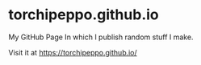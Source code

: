 # torchipeppo.github.io
My GitHub Page
In which I publish random stuff I make.

Visit it at https://torchipeppo.github.io/
